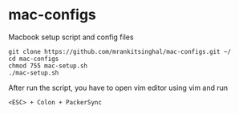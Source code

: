 # mac-configs
Macbook setup script and config files

```shell
git clone https://github.com/mrankitsinghal/mac-configs.git ~/
cd mac-configs
chmod 755 mac-setup.sh
./mac-setup.sh
```

After run the script, you have to open vim editor using vim and run

``` shell
<ESC> + Colon + PackerSync
```